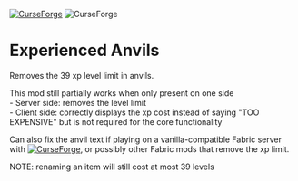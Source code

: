 [![CurseForge](http://cf.way2muchnoise.eu/full_443044_downloads.svg)](https://www.curseforge.com/minecraft/mc-mods/expanvils "Experienced Anvils on CurseForge") ![CurseForge](http://cf.way2muchnoise.eu/versions/443044.svg)
# Experienced Anvils 

Removes the 39 xp level limit in anvils. 

This mod still partially works when only present on one side  
 \- Server side: removes the level limit  
 \- Client side: correctly displays the xp cost instead of saying "TOO EXPENSIVE" but is not required for the core functionality
  
Can also fix the anvil text if playing on a vanilla-compatible Fabric server with [![CurseForge](http://cf.way2muchnoise.eu/title/305480.svg)](https://www.curseforge.com/minecraft/mc-mods/anvil-fix "AnvilFix on CurseForge"), or possibly other Fabric mods that remove the xp limit.

NOTE: renaming an item will still cost at most 39 levels
